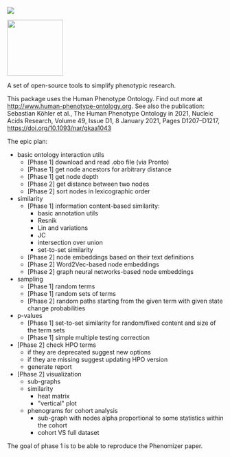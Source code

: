 ![](https://github.com/hpo-tools/hpo_tools/actions/workflows/test_and_lint.yml/badge.svg)

<p>
    <img src="https://github.com/hpo-tools/hpo_tools/actions/workflows/test_and_lint.yml/badge.svg" alt="" height="130">
</p>

A set of open-source tools to simplify phenotypic research.


This package uses the Human Phenotype Ontology. Find out more at http://www.human-phenotype-ontology.org.
See also the publication: Sebastian Köhler et al., The Human Phenotype Ontology in 2021, Nucleic Acids Research, Volume 49, Issue D1, 8 January 2021, Pages D1207–D1217, https://doi.org/10.1093/nar/gkaa1043


The epic plan:
* basic ontology interaction utils
  * [Phase 1] download and read .obo file (via Pronto)
  * [Phase 1] get node ancestors for arbitrary distance
  * [Phase 1] get node depth
  * [Phase 2] get distance between two nodes
  * [Phase 2] sort nodes in lexicographic order
* similarity
  * [Phase 1] information content-based similarity:
    * basic annotation utils
    * Resnik
    * Lin and variations
    * JC
    * intersection over union
    * set-to-set similarity
  * [Phase 2] node embeddings based on their text definitions
  * [Phase 2] Word2Vec-based node embeddings
  * [Phase 2] graph neural networks-based node embeddings
* sampling
  * [Phase 1] random terms
  * [Phase 1] random sets of terms
  * [Phase 2] random paths starting from the given term with given state change probabilities
* p-values
  * [Phase 1] set-to-set similarity for random/fixed content and size of the term sets
  * [Phase 1] simple multiple testing correction
* [Phase 2] check HPO terms
  * if they are deprecated suggest new options
  * if they are missing suggest updating HPO version
  * generate report
* [Phase 2] visualization
  * sub-graphs
  * similarity
    * heat matrix
    * "vertical" plot
  * phenograms for cohort analysis
    * sub-graph with nodes alpha proportional to some statistics within the cohort
    * cohort VS full dataset


The goal of phase 1 is to be able to reproduce the Phenomizer paper.
